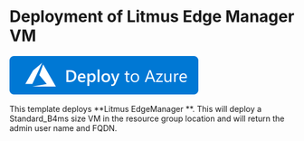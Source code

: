 # Deployment of Litmus Edge Manager VM

[![Deploy To Azure](https://raw.githubusercontent.com/litmusautomation/lem-azure-template/master/images/deploytoazure.svg?sanitize=true)](https://portal.azure.com/#create/Microsoft.Template/uri/https%3A%2F%2Fraw.githubusercontent.com%2Flitmusautomation%2Flem-azure-template%2Fmaster%2Fazuredeploy.json) 


This template deploys **Litmus EdgeManager **. This will deploy a Standard_B4ms size VM in the resource group location and will return the admin user name and FQDN.  
